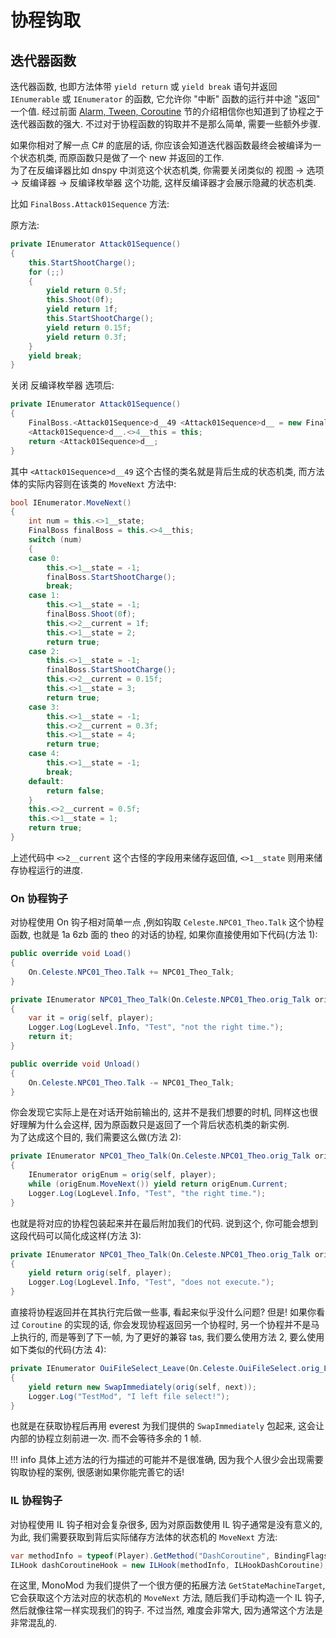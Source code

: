 # 协程钩取

## 迭代器函数

迭代器函数, 也即方法体带 `yield return` 或 `yield break` 语句并返回 `IEnumerable` 或 `IEnumerator` 的函数,
它允许你 "中断" 函数的运行并中途 "返回" 一个值. 经过前面 [Alarm, Tween, Coroutine](../../wiki/component/alarm_tween_coroutine.md) 节的介绍相信你也知道到了协程之于迭代器函数的强大.
不过对于协程函数的钩取并不是那么简单, 需要一些额外步骤.  

如果你相对了解一点 C# 的底层的话, 你应该会知道迭代器函数最终会被编译为一个状态机类, 而原函数只是做了一个 new 并返回的工作.  
为了在反编译器比如 dnspy 中浏览这个状态机类, 你需要关闭类似的 视图 -> 选项 -> 反编译器 -> 反编译枚举器 这个功能, 这样反编译器才会展示隐藏的状态机类.  

比如 `FinalBoss.Attack01Sequence` 方法:

原方法:

```cs
private IEnumerator Attack01Sequence()
{
    this.StartShootCharge();
    for (;;)
    {
        yield return 0.5f;
        this.Shoot(0f);
        yield return 1f;
        this.StartShootCharge();
        yield return 0.15f;
        yield return 0.3f;
    }
    yield break;
}
```

关闭 反编译枚举器 选项后:

```cs
private IEnumerator Attack01Sequence()
{
    FinalBoss.<Attack01Sequence>d__49 <Attack01Sequence>d__ = new FinalBoss.<Attack01Sequence>d__49(0);
    <Attack01Sequence>d__.<>4__this = this;
    return <Attack01Sequence>d__;
}
```

其中 `<Attack01Sequence>d__49` 这个古怪的类名就是背后生成的状态机类, 而方法体的实际内容则在该类的 `MoveNext` 方法中:

```cs
bool IEnumerator.MoveNext()
{
    int num = this.<>1__state;
    FinalBoss finalBoss = this.<>4__this;
    switch (num)
    {
    case 0:
        this.<>1__state = -1;
        finalBoss.StartShootCharge();
        break;
    case 1:
        this.<>1__state = -1;
        finalBoss.Shoot(0f);
        this.<>2__current = 1f;
        this.<>1__state = 2;
        return true;
    case 2:
        this.<>1__state = -1;
        finalBoss.StartShootCharge();
        this.<>2__current = 0.15f;
        this.<>1__state = 3;
        return true;
    case 3:
        this.<>1__state = -1;
        this.<>2__current = 0.3f;
        this.<>1__state = 4;
        return true;
    case 4:
        this.<>1__state = -1;
        break;
    default:
        return false;
    }
    this.<>2__current = 0.5f;
    this.<>1__state = 1;
    return true;
}
```

上述代码中 `<>2__current` 这个古怪的字段用来储存返回值, `<>1__state` 则用来储存协程运行的进度.

### On 协程钩子

对协程使用 On 钩子相对简单一点 ,例如钩取 `Celeste.NPC01_Theo.Talk` 这个协程函数, 也就是 1a 6zb 面的 theo 的对话的协程,
如果你直接使用如下代码(方法 1):

```cs
public override void Load()
{
    On.Celeste.NPC01_Theo.Talk += NPC01_Theo_Talk;
}

private IEnumerator NPC01_Theo_Talk(On.Celeste.NPC01_Theo.orig_Talk orig, NPC01_Theo self, Player player)
{
    var it = orig(self, player);
    Logger.Log(LogLevel.Info, "Test", "not the right time.");
    return it;
}

public override void Unload()
{
    On.Celeste.NPC01_Theo.Talk -= NPC01_Theo_Talk;
}
```

你会发现它实际上是在对话开始前输出的, 这并不是我们想要的时机, 同样这也很好理解为什么会这样, 因为原函数只是返回了一个背后状态机类的新实例.  
为了达成这个目的, 我们需要这么做(方法 2):

```cs
private IEnumerator NPC01_Theo_Talk(On.Celeste.NPC01_Theo.orig_Talk orig, NPC01_Theo self, Player player)
{
    IEnumerator origEnum = orig(self, player);
    while (origEnum.MoveNext()) yield return origEnum.Current;
    Logger.Log(LogLevel.Info, "Test", "the right time.");
}
```

也就是将对应的协程包装起来并在最后附加我们的代码. 说到这个, 你可能会想到这段代码可以简化成这样(方法 3):

```cs
private IEnumerator NPC01_Theo_Talk(On.Celeste.NPC01_Theo.orig_Talk orig, NPC01_Theo self, Player player)
{
    yield return orig(self, player);
    Logger.Log(LogLevel.Info, "Test", "does not execute.");
}
```

直接将协程返回并在其执行完后做一些事, 看起来似乎没什么问题? 但是! 如果你看过 `Coroutine` 的实现的话,
你会发现协程返回另一个协程时, 另一个协程并不是马上执行的, 而是等到了下一帧, 为了更好的兼容 tas, 我们要么使用方法 2, 要么使用如下类似的代码(方法 4):

```cs
private IEnumerator OuiFileSelect_Leave(On.Celeste.OuiFileSelect.orig_Leave orig, OuiFileSelect self, Oui next) 
{
    yield return new SwapImmediately(orig(self, next));
    Logger.Log("TestMod", "I left file select!");
}
```

也就是在获取协程后再用 everest 为我们提供的 `SwapImmediately` 包起来, 这会让内部的协程立刻前进一次. 而不会等待多余的 1 帧.

!!! info
    具体上述方法的行为描述的可能并不是很准确, 因为我个人很少会出现需要钩取协程的案例, 很感谢如果你能完善它的话!

### IL 协程钩子

对协程使用 IL 钩子相对会复杂很多, 因为对原函数使用 IL 钩子通常是没有意义的, 为此, 我们需要获取到背后实际储存方法体的状态机的 `MoveNext` 方法:

```cs
var methodInfo = typeof(Player).GetMethod("DashCoroutine", BindingFlags.NonPublic | BindingFlags.Instance).GetStateMachineTarget();
ILHook dashCoroutineHook = new ILHook(methodInfo, ILHookDashCoroutine);
```

在这里, MonoMod 为我们提供了一个很方便的拓展方法 `GetStateMachineTarget`, 它会获取这个方法对应的状态机的 `MoveNext` 方法,
随后我们手动构造一个 IL 钩子, 然后就像往常一样实现我们的钩子. 不过当然, 难度会非常大, 因为通常这个方法是非常混乱的.